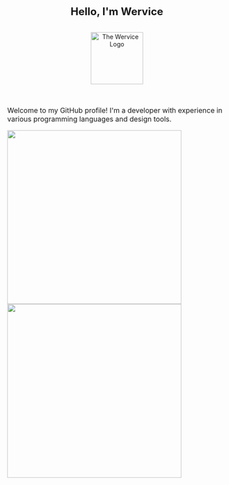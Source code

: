 <h1 align="center" style="font-size: 24px; font-weight: bold;">Hello, I'm Wervice</h1>
<br>
<div align="center"><img src="https://avatars.githubusercontent.com/u/108389772?v=4" alt="The Wervice Logo" height=120></div>
<br><br>
<p style="font-size: 16px;">Welcome to my GitHub profile! I'm a developer with experience in various programming languages and design tools.</p>

<img src="https://github-readme-stats.vercel.app/api/top-langs/?username=wervice&theme=material-palenight&show_icons=true&hide_border=false&layout=compact" width="400">

<img src="https://github-readme-stats.vercel.app/api?username=wervice&theme=material-palenight&show_icons=true&hide_border=false&count_private=false" width="400">
